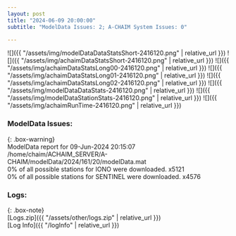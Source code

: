 ```yaml
---
layout: post
title: "2024-06-09 20:00:00"
subtitle: "ModelData Issues: 2; A-CHAIM System Issues: 0"

---
```


![]({{ "/assets/img/modelDataDataStatsShort-2416120.png" | relative_url }})
![]({{ "/assets/img/achaimDataStatsShort-2416120.png" | relative_url }})
![]({{ "/assets/img/achaimDataStatsLong00-2416120.png" | relative_url }})
![]({{ "/assets/img/achaimDataStatsLong01-2416120.png" | relative_url }})
![]({{ "/assets/img/achaimDataStatsLong02-2416120.png" | relative_url }})
![]({{ "/assets/img/modelDataDataStats-2416120.png" | relative_url }})
![]({{ "/assets/img/modelDataStationStats-2416120.png" | relative_url }})
![]({{ "/assets/img/achaimRunTime-2416120.png" | relative_url }})


### ModelData Issues:  
  
{: .box-warning}  
 ModelData report for 09-Jun-2024 20:15:07   
 /home/chaim/ACHAIM_SERVER/A-CHAIM/modelData/2024/161/20/modelData.mat   
 0% of all possible stations for IONO were downloaded. x5121   
 0% of all possible stations for SENTINEL were downloaded. x4576   
  


### Logs:  
  
{: .box-note}  
[Logs.zip]({{ "/assets/other/logs.zip" | relative_url }})  
[Log Info]({{ "/logInfo" | relative_url }})  

